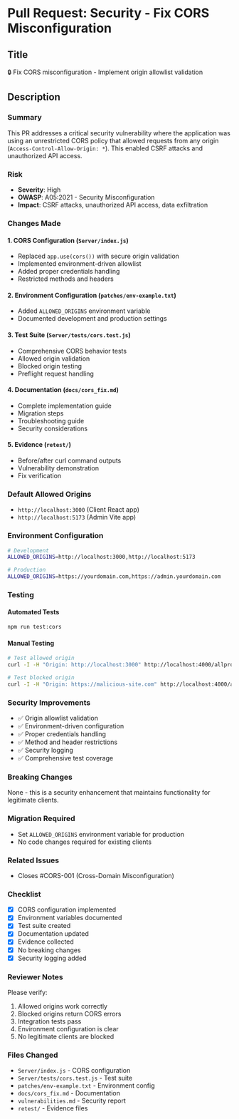 # Pull Request: Security - Fix CORS Misconfiguration

## Title
🔒 Fix CORS misconfiguration - Implement origin allowlist validation

## Description

### Summary
This PR addresses a critical security vulnerability where the application was using an unrestricted CORS policy that allowed requests from any origin (`Access-Control-Allow-Origin: *`). This enabled CSRF attacks and unauthorized API access.

### Risk
- **Severity**: High
- **OWASP**: A05:2021 - Security Misconfiguration
- **Impact**: CSRF attacks, unauthorized API access, data exfiltration

### Changes Made

#### 1. CORS Configuration (`Server/index.js`)
- Replaced `app.use(cors())` with secure origin validation
- Implemented environment-driven allowlist
- Added proper credentials handling
- Restricted methods and headers

#### 2. Environment Configuration (`patches/env-example.txt`)
- Added `ALLOWED_ORIGINS` environment variable
- Documented development and production settings

#### 3. Test Suite (`Server/tests/cors.test.js`)
- Comprehensive CORS behavior tests
- Allowed origin validation
- Blocked origin testing
- Preflight request handling

#### 4. Documentation (`docs/cors_fix.md`)
- Complete implementation guide
- Migration steps
- Troubleshooting guide
- Security considerations

#### 5. Evidence (`retest/`)
- Before/after curl command outputs
- Vulnerability demonstration
- Fix verification

### Default Allowed Origins
- `http://localhost:3000` (Client React app)
- `http://localhost:5173` (Admin Vite app)

### Environment Configuration
```bash
# Development
ALLOWED_ORIGINS=http://localhost:3000,http://localhost:5173

# Production
ALLOWED_ORIGINS=https://yourdomain.com,https://admin.yourdomain.com
```

### Testing

#### Automated Tests
```bash
npm run test:cors
```

#### Manual Testing
```bash
# Test allowed origin
curl -I -H "Origin: http://localhost:3000" http://localhost:4000/allproducts

# Test blocked origin
curl -I -H "Origin: https://malicious-site.com" http://localhost:4000/allproducts
```

### Security Improvements
- ✅ Origin allowlist validation
- ✅ Environment-driven configuration
- ✅ Proper credentials handling
- ✅ Method and header restrictions
- ✅ Security logging
- ✅ Comprehensive test coverage

### Breaking Changes
None - this is a security enhancement that maintains functionality for legitimate clients.

### Migration Required
- Set `ALLOWED_ORIGINS` environment variable for production
- No code changes required for existing clients

### Related Issues
- Closes #CORS-001 (Cross-Domain Misconfiguration)

### Checklist
- [x] CORS configuration implemented
- [x] Environment variables documented
- [x] Test suite created
- [x] Documentation updated
- [x] Evidence collected
- [x] No breaking changes
- [x] Security logging added

### Reviewer Notes
Please verify:
1. Allowed origins work correctly
2. Blocked origins return CORS errors
3. Integration tests pass
4. Environment configuration is clear
5. No legitimate clients are blocked

### Files Changed
- `Server/index.js` - CORS configuration
- `Server/tests/cors.test.js` - Test suite
- `patches/env-example.txt` - Environment config
- `docs/cors_fix.md` - Documentation
- `vulnerabilities.md` - Security report
- `retest/` - Evidence files
